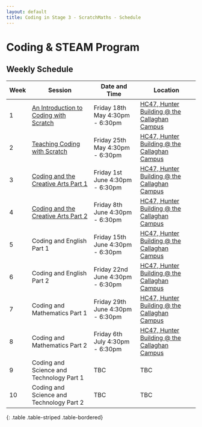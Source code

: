 ```yaml
---
layout: default
title: Coding in Stage 3 - ScratchMaths - Schedule
---
```


# Coding & STEAM Program

## Weekly Schedule

 Week  |  Session                                            |  Date and Time                     |  Location
-------|-----------------------------------------------------|------------------------------------|-----------------------------------------------------------------------------------------------------------
1      |  [An Introduction to Coding with Scratch](week-1/)  |  Friday 18th May 4:30pm - 6:30pm   |  [HC47, Hunter Building @ the Callaghan Campus](https://studentvip.com.au/newcastle/newcastle/maps/103159)
2      |  [Teaching Coding with Scratch](week-2/)            |  Friday 25th May 4:30pm - 6:30pm   |  [HC47, Hunter Building @ the Callaghan Campus](https://studentvip.com.au/newcastle/newcastle/maps/103159)
3      |  [Coding and the Creative Arts Part 1](week-3/)                |  Friday 1st June 4:30pm - 6:30pm   |  [HC47, Hunter Building @ the Callaghan Campus](https://studentvip.com.au/newcastle/newcastle/maps/103159)
4      |  [Coding and the Creative Arts Part 2](week-4/)                |  Friday 8th June 4:30pm - 6:30pm   |  [HC47, Hunter Building @ the Callaghan Campus](https://studentvip.com.au/newcastle/newcastle/maps/103159)
5      |  Coding and English Part 1                          |  Friday 15th June 4:30pm - 6:30pm  |  [HC47, Hunter Building @ the Callaghan Campus](https://studentvip.com.au/newcastle/newcastle/maps/103159)
6      |  Coding and English Part 2                          |  Friday 22nd June 4:30pm - 6:30pm  |  [HC47, Hunter Building @ the Callaghan Campus](https://studentvip.com.au/newcastle/newcastle/maps/103159)
7      |  Coding and Mathematics Part 1                      |  Friday 29th June 4:30pm - 6:30pm  |  [HC47, Hunter Building @ the Callaghan Campus](https://studentvip.com.au/newcastle/newcastle/maps/103159)
8      |  Coding and Mathematics Part 2                      |  Friday 6th July 4:30pm - 6:30pm   |  [HC47, Hunter Building @ the Callaghan Campus](https://studentvip.com.au/newcastle/newcastle/maps/103159)
9      |  Coding and Science and Technology Part 1           |  TBC                               |  TBC
10     |  Coding and Science and Technology Part 2           |  TBC                               |  TBC
{: .table .table-striped .table-bordered}